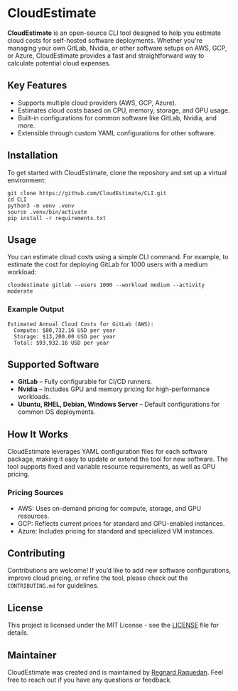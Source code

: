 # CloudEstimate

**CloudEstimate** is an open-source CLI tool designed to help you estimate cloud costs for self-hosted software deployments. Whether you're managing your own GitLab, Nvidia, or other software setups on AWS, GCP, or Azure, CloudEstimate provides a fast and straightforward way to calculate potential cloud expenses.

## Key Features

-   Supports multiple cloud providers (AWS, GCP, Azure).
-   Estimates cloud costs based on CPU, memory, storage, and GPU usage.
-   Built-in configurations for common software like GitLab, Nvidia, and more.
-   Extensible through custom YAML configurations for other software.

## Installation

To get started with CloudEstimate, clone the repository and set up a virtual environment:

    git clone https://github.com/CloudEstimate/CLI.git
    cd CLI
    python3 -m venv .venv
    source .venv/bin/activate
    pip install -r requirements.txt 

## Usage

You can estimate cloud costs using a simple CLI command. For example, to estimate the cost for deploying GitLab for 1000 users with a medium workload:

    cloudestimate gitlab --users 1000 --workload medium --activity moderate 

### Example Output

    Estimated Annual Cloud Costs for GitLab (AWS):
      Compute: $80,732.16 USD per year
      Storage: $13,200.00 USD per year
      Total: $93,932.16 USD per year 

## Supported Software

-   **GitLab** – Fully configurable for CI/CD runners.
-   **Nvidia** – Includes GPU and memory pricing for high-performance workloads.
-   **Ubuntu, RHEL, Debian, Windows Server** – Default configurations for common OS deployments.

## How It Works

CloudEstimate leverages YAML configuration files for each software package, making it easy to update or extend the tool for new software. The tool supports fixed and variable resource requirements, as well as GPU pricing.

### Pricing Sources

-   AWS: Uses on-demand pricing for compute, storage, and GPU resources.
-   GCP: Reflects current prices for standard and GPU-enabled instances.
-   Azure: Includes pricing for standard and specialized VM instances.

## Contributing

Contributions are welcome! If you’d like to add new software configurations, improve cloud pricing, or refine the tool, please check out the `CONTRIBUTING.md` for guidelines.

## License

This project is licensed under the MIT License - see the [LICENSE](LICENSE) file for details.

## Maintainer

CloudEstimate was created and is maintained by [Regnard Raquedan](https://github.com/regnardraquedan). Feel free to reach out if you have any questions or feedback.